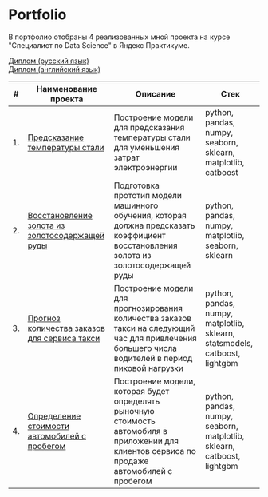 # Portfolio

В портфолио отобраны 4 реализованных мной проекта на курсе "Специалист по Data Science" в Яндекс Практикуме.

[Диплом (русский язык)](https://github.com/cenzukari/yandex_practicum_data_science_projects/blob/main/yandex_praktikum_ds_certificate_rus.pdf)     
[Диплом (английский язык)](https://github.com/cenzukari/yandex_practicum_data_science_projects/blob/main/yandex_praktikum_ds_certificate_eng.pdf)

| #    | Наименование проекта                | Описание                                                     | Стек                                                         |
| ---- | ------------------------------------------------------------ | ------------------------------------------------------------ | ------------------------------------------------------------ |
| 1.   | [Предсказание температуры стали](https://github.com/cenzukari/yandex_practicum_data_science_projects/blob/main/steel_temperature_forecast/%20steel_temperature_forecast.ipynb) | Построение модели для предсказания температуры стали для уменьшения затрат электроэнергии | python, pandas, numpy, seaborn, sklearn, matplotlib, catboost       |
| 2.   | [Восстановление золота из золотосодержащей руды](https://github.com/cenzukari/yandex_practicum_data_science_projects/blob/main/gold_recovery_prediction/gold_recovery_prediction.ipynb) | Подготовка прототип модели машинного обучения, которая должна предсказать коэффициент восстановления золота из золотосодержащей руды| python, pandas, numpy, matplotlib, seaborn, sklearn |
| 3.   | [Прогноз количества заказов для сервиса такси](https://github.com/cenzukari/yandex_practicum_data_science_projects/blob/main/taxi_order_forecasting/%20taxi_order_forecasting.ipynb) | Построение модели для прогнозирования количества заказов такси на следующий час для привлечения большего числа водителей в период пиковой нагрузки            | python, pandas, numpy, matplotlib, sklearn, statsmodels, catboost, lightgbm |
| 4.   | [Определение стоимости автомобилей с пробегом](https://github.com/cenzukari/yandex_practicum_data_science_projects/blob/main/car_cost_determination/%20car_cost_determination.ipynb) | Построение модели, которая будет определять рыночную стоимость автомобиля в приложении для клиентов сервиса по продаже автомобилей с пробегом           | python, pandas, numpy, seaborn, matplotlib, sklearn, catboost, lightgbm   |
